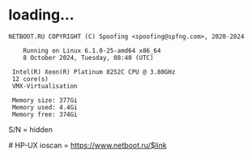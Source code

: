 # loading...
```
NETBOOT.RU COPYRIGHT (C) Spoofing <spoofing@spfng.com>, 2020-2024

	Running on Linux 6.1.0-25-amd64 x86_64
	8 October 2024, Tuesday, 08:40 (UTC)

 Intel(R) Xeon(R) Platinum 8252C CPU @ 3.80GHz
 12 core(s)
 VMX-Virtualisation

 Memory size: 377Gi
 Memory used: 4.4Gi
 Memory free: 374Gi
```
S/N = hidden

\# HP-UX ioscan = https://www.netboot.ru/$link
